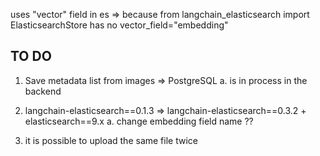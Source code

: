 uses "vector" field in es => because 
from langchain_elasticsearch import ElasticsearchStore
has no
vector_field="embedding"


TO DO 
-----

1) Save metadata list from images => PostgreSQL
        a. is in process in the backend


2) langchain-elasticsearch==0.1.3 => langchain-elasticsearch==0.3.2 + elasticsearch==9.x
        a. change embedding field name ??


3) it is possible to upload the same file twice